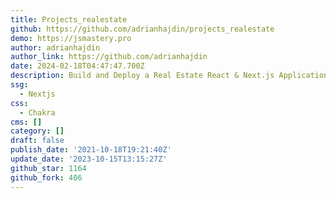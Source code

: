 ```yaml
---
title: Projects_realestate
github: https://github.com/adrianhajdin/projects_realestate
demo: https://jsmastery.pro
author: adrianhajdin
author_link: https://github.com/adrianhajdin
date: 2024-02-18T04:47:47.700Z
description: Build and Deploy a Real Estate React & Next.js Application
ssg:
  - Nextjs
css:
  - Chakra
cms: []
category: []
draft: false
publish_date: '2021-10-18T19:21:40Z'
update_date: '2023-10-15T13:15:27Z'
github_star: 1164
github_fork: 406
---
```

